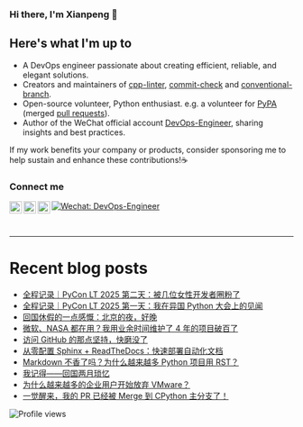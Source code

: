 ### Hi there, I'm Xianpeng 👋

<!-- ![GitHub stats](https://github-readme-stats.vercel.app/api?username=shenxianpeng&show_icons=true&&theme=default&count_private=true&&include_all_commits=true) -->

## Here's what I'm up to

* A DevOps engineer passionate about creating efficient, reliable, and elegant solutions.
* Creators and maintainers of [cpp-linter][cpp-linter], [commit-check][commit-check] and [conventional-branch][conventional-branch].
* Open-source volunteer, Python enthusiast. e.g. a volunteer for [PyPA][pypa] (merged [pull requests][pull-requests]).
* Author of the WeChat official account [DevOps-Engineer][wechat], sharing insights and best practices. 

If my work benefits your company or products, consider sponsoring me to help sustain and enhance these contributions!☕️
<!-- [<img width="110" src="https://storage.ko-fi.com/cdn/kofi2.png" />][ko-fi] -->

### Connect me

[<img align="left" alt="shenxianpeng | Gmail" width="22px" src="https://cdn.jsdelivr.net/npm/simple-icons@3.13.0/icons/gmail.svg" />][gmail]
[<img align="left" alt="shenxianpeng | Blogger" width="22px" src="https://cdn.jsdelivr.net/npm/simple-icons@3.13.0/icons/blogger.svg" />][blogger] 
[<img align="left" alt="shenxianpeng | ZhiHu" width="22px" src="https://cdn.jsdelivr.net/npm/simple-icons@3.13.0/icons/zhihu.svg" />][zhihu]
[![Wechat: DevOps-Engineer](https://img.shields.io/badge/WeChat-DevOps--Engineer-green?style=flat&logo=wechat&logoColor=green)][wechat]


<!-- [<img align="left" alt="shenxianpeng | LinkedIn" width="22px" src="https://cdn.jsdelivr.net/npm/simple-icons@3.13.0/icons/linkedin.svg" />][linkedin] 
 -->
<!-- [<img alt="shenxianpeng | PayPal" width="20px" src="https://www.svgrepo.com/show/354170/paypal.svg" />][paypal] -->
<!-- [<img align="left" alt="shenxianpeng | DEV" width="30px" src="https://cdn.jsdelivr.net/npm/simple-icons@3.13.0/icons/dev-dot-to.svg" />][dev.to] -->

<br />

---

# Recent blog posts

<!-- BLOG-POST-LIST:START -->
- [全程记录｜PyCon LT 2025 第二天：被几位女性开发者圈粉了](https://shenxianpeng.github.io/2025/04/pycon-lt-d2/)
- [全程记录｜PyCon LT 2025 第一天：我在异国 Python 大会上的见闻](https://shenxianpeng.github.io/2025/04/pycon-lt-d1/)
- [回国休假的一点感慨：北京的夜，好晚](https://shenxianpeng.github.io/2025/04/one-night-in-beijing/)
- [微软、NASA 都在用？我用业余时间维护了 4 年的项目破百了](https://shenxianpeng.github.io/2025/04/cpp-linter-action-milestone/)
- [访问 GitHub 的那点坚持，快磨没了](https://shenxianpeng.github.io/2025/04/visit-github/)
- [从零配置 Sphinx + ReadTheDocs：快速部署自动化文档](https://shenxianpeng.github.io/2025/04/sphinx-readthedoc/)
- [Markdown 不香了吗？为什么越来越多 Python 项目用 RST？](https://shenxianpeng.github.io/2025/04/md-vs-rst/)
- [我记得——回国两月琐忆](https://shenxianpeng.github.io/2025/04/remember/)
- [为什么越来越多的企业用户开始放弃 VMware？](https://shenxianpeng.github.io/2025/03/nutanix/)
- [一觉醒来，我的 PR 已经被 Merge 到 CPython 主分支了！](https://shenxianpeng.github.io/2025/02/my-first-pr-to-cpython/)
<!-- BLOG-POST-LIST:END -->

[blogger]: https://shenxianpeng.github.io/
[zhihu]: https://www.zhihu.com/people/shenxianpeng
[wechat]: https://github.com/shenxianpeng/blog/blob/master/source/about/index/qrcode.jpg?raw=true
[linkedin]: https://www.linkedin.com/in/xianpeng-shen/
[gmail]: mailto:xianpeng.shen@gmail.com
[paypal]: https://www.paypal.me/shenxianpeng
[dev.to]: https://dev.to/shenxianpeng
[cpp-linter]: https://github.com/cpp-linter
[commit-check]: https://github.com/commit-check
[conventional-branch]: https://github.com/conventional-branch
[ko-fi]: https://ko-fi.com/H2H85WC9L
[pypa]: https://github.com/pypa
[pull-requests]: https://github.com/pulls?q=is%3Apr+author%3Ashenxianpeng+archived%3Afalse+is%3Amerged+user%3Apypa

 ![Profile views](https://komarev.com/ghpvc/?username=shenxianpeng)
 
